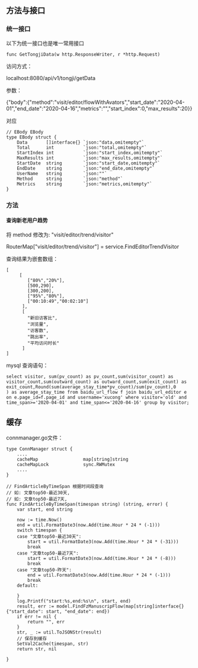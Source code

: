 ## 方法与接口

### 统一接口

以下为统一接口也是唯一常用接口
```
func GetTongjiData(w http.ResponseWriter, r *http.Request)
```
访问方式：

localhost:8080/api/v1/tongji/getData

参数：

{"body":{"method":"visit/editor/flowWithAvators","start_date":"2020-04-01","end_date":"2020-04-16","metrics":"","start_index":0,"max_results":20}}

对应

```
// EBody EBody
type EBody struct {
	Data       []interface{} `json:"data,omitempty"`
	Total      int           `json:"total,omitempty"`
	StartIndex int           `json:"start_index,omitempty"`
	MaxResults int           `json:"max_results,omitempty"`
	StartDate  string        `json:"start_date,omitempty"`
	EndDate    string        `json:"end_date,omitempty"`
	UserName   string        `json:""`
	Method     string        `json:"method"`
	Metrics    string        `json:"metrics,omitempty"`
}
```

### 方法 

#### 查询新老用户趋势

将 method 修改为: "visit/editor/trend/visitor"

RouterMap["visit/editor/trend/visitor"] = service.FindEditorTrendVisitor


查询结果为嵌套数组：

```
[
     [
        ["80%","20%"],
        [500,290],
        [300,200],
        ["95%","80%"],
        ["00:10:49","00:02:10"]
      ],
      [
        "新旧访客比",
        "浏览量",
        "访客数",
        "跳出率",
        "平均访问时长"
      ]
]
```

mysql 查询语句：

```
select visitor, sum(pv_count) as pv_count,sum(visitor_count) as visitor_count,sum(outward_count) as outward_count,sum(exit_count) as exit_count,Round(sum(average_stay_time*pv_count)/sum(pv_count),0
) as average_stay_time from baidu_url_flow f join baidu_url_editor e on e.page_id=f.page_id and username='xucong' where visitor='old' and time_span>='2020-04-01' and time_span<='2020-04-16' group by visitor;
```

## 缓存

connmanager.go文件：

```
type ConnManager struct {
    ....
	cacheMap                 map[string]string
	cacheMapLock             sync.RWMutex
    ....
}
```

```
// FindArticleByTimeSpan 根据时间段查询
// 如: 文章top50-最近30天,
// 如: 文章top50-最近7天,
func FindArticleByTimeSpan(timespan string) (string, error) {
	var start, end string

	now := time.Now()
	end = util.FormatDate3(now.Add(time.Hour * 24 * (-1)))
	switch timespan {
	case "文章top50-最近30天":
		start = util.FormatDate3(now.Add(time.Hour * 24 * (-31)))
		break
	case "文章top50-最近7天":
		start = util.FormatDate3(now.Add(time.Hour * 24 * (-8)))
		break
	case "文章top50-昨天":
		end = util.FormatDate3(now.Add(time.Hour * 24 * (-1)))
		break
	default:

	}
	log.Printf("start:%s,end:%s\n", start, end)
	result, err := model.FindFzManuscripFlow(map[string]interface{}{"start_date": start, "end_date": end})
	if err != nil {
		return "", err
	}
	str, _ := util.ToJSONStr(result)
	// 保存到缓存
	SetVal2Cache(timespan, str)
	return str, nil

}
```